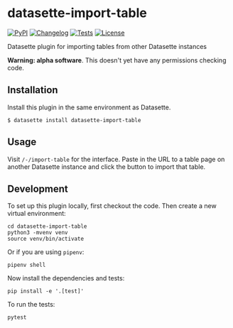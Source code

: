 # datasette-import-table

[![PyPI](https://img.shields.io/pypi/v/datasette-import-table.svg)](https://pypi.org/project/datasette-import-table/)
[![Changelog](https://img.shields.io/github/v/release/simonw/datasette-import-table?include_prereleases&label=changelog)](https://github.com/simonw/datasette-import-table/releases)
[![Tests](https://github.com/simonw/datasette-import-table/workflows/Test/badge.svg)](https://github.com/simonw/datasette-import-table/actions?query=workflow%3ATest)
[![License](https://img.shields.io/badge/license-Apache%202.0-blue.svg)](https://github.com/simonw/datasette-import-table/blob/main/LICENSE)

Datasette plugin for importing tables from other Datasette instances

**Warning: alpha software**. This doesn't yet have any permissions checking code.

## Installation

Install this plugin in the same environment as Datasette.

    $ datasette install datasette-import-table

## Usage

Visit `/-/import-table` for the interface. Paste in the URL to a table page on another Datasette instance and click the button to import that table.

## Development

To set up this plugin locally, first checkout the code. Then create a new virtual environment:

    cd datasette-import-table
    python3 -mvenv venv
    source venv/bin/activate

Or if you are using `pipenv`:

    pipenv shell

Now install the dependencies and tests:

    pip install -e '.[test]'

To run the tests:

    pytest
